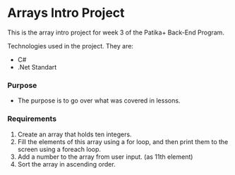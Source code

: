 # Arrays Intro Project

This is the array intro project for week 3 of the Patika+ Back-End Program. 

Technologies used in the project. They are:
- C#
- .Net Standart

### Purpose
- The purpose is to go over what was covered in lessons.

### Requirements

1. Create an array that holds ten integers.
2. Fill the elements of this array using a for loop, and then print them to the screen using a foreach loop.
3. Add a number to the array from user input. (as 11th element)
4. Sort the array in ascending order.
